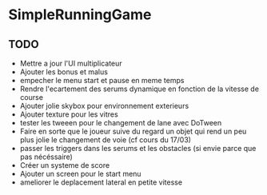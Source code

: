 # SimpleRunningGame

## TODO
* Mettre a jour l'UI multiplicateur
* Ajouter les bonus et malus
* empecher le menu start et pause en meme temps
* Rendre l'ecartement des serums dynamique en fonction de la vitesse de course
* Ajouter jolie skybox pour environnement exterieurs
* Ajouter texture pour les vitres
* tester les tweeen pour le changement de lane avec DoTween
* Faire en sorte que le joueur suive du regard un objet qui rend un peu plus jolie le changement de voie (cf cours du 17/03)
* passer les triggers dans les serums et les obstacles (si envie parce que pas nécéssaire)
* Créer un systeme de score
* Ajouter un screen pour le start menu
* ameliorer le deplacement lateral en petite vitesse